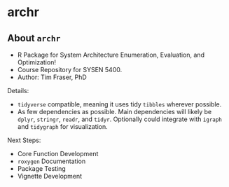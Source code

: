 # archr

## About `archr` 

- R Package for System Architecture Enumeration, Evaluation, and Optimization!
- Course Repository for SYSEN 5400. 
- Author: Tim Fraser, PhD

Details:

- `tidyverse` compatible, meaning it uses tidy `tibbles` wherever possible.
- As few dependencies as possible. Main dependencies will likely be `dplyr`, `stringr`, `readr`, and `tidyr`. Optionally could integrate with `igraph` and `tidygraph` for visualization.

Next Steps: 

- Core Function Development
- `roxygen` Documentation
- Package Testing
- Vignette Development
